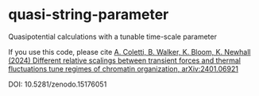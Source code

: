 # quasi-string-parameter
Quasipotential calculations with a tunable time-scale parameter

If you use this code, please cite
<a href="https://arxiv.org/abs/2401.06921"> A. Coletti, B. Walker, K. Bloom, K. Newhall (2024) Different relative scalings between transient forces and thermal fluctuations tune regimes of chromatin organization, 	arXiv:2401.06921 </a>

DOI: 10.5281/zenodo.15176051

